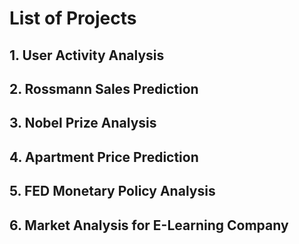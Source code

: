 # List of Projects

## 1. User Activity Analysis

## 2. Rossmann Sales Prediction

## 3. Nobel Prize Analysis

## 4. Apartment Price Prediction

## 5. FED Monetary Policy Analysis

## 6. Market Analysis for E-Learning Company
